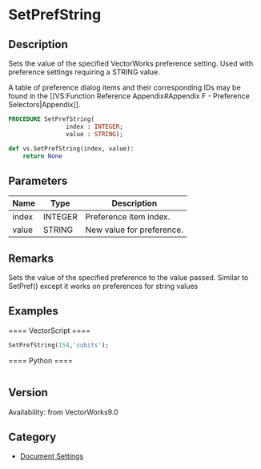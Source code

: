# SetPrefString

## Description
Sets the value of the specified VectorWorks preference setting. Used with preference settings requiring a STRING value.

A table of preference dialog items and their corresponding IDs may be found in the [[VS:Function Reference Appendix#Appendix F - Preference Selectors|Appendix]].

```pascal
PROCEDURE SetPrefString(
				index : INTEGER;
				value : STRING);
```

```python
def vs.SetPrefString(index, value):
    return None
```

## Parameters
|Name|Type|Description|
|---|---|---|
|index|INTEGER|Preference item index.|
|value|STRING|New value for preference.|

## Remarks
Sets the value of the specified preference to the value passed.   Similar to SetPref() except it works on preferences for string values

## Examples
==== VectorScript ====
```pascal
SetPrefString(154,'cubits');
```
==== Python ====
```python

```

## Version
Availability: from VectorWorks9.0

## Category
* [Document Settings](../Categories/Document%20Settings.md)
